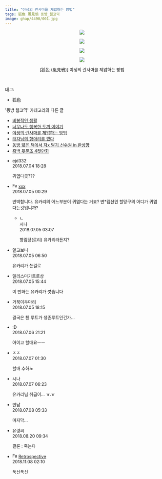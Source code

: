 ```yaml
---
title: "야생의 란사마를 제압하는 방법"
tags: 狐色 風見鴉 동방_웹코믹
image: ghap/4490/001.jpg
---
```

<div class="article">
<p class="moreless_fold" id="more4490_0"><span onclick="toggleMoreLess(this, '4490_0',' ',' '); return false;" style="cursor: pointer;"> </span></p>
<p style="text-align: center; clear: none; float: none;"><img src="{{ site.nasurl }}/ghap/4490/001.jpg"/></p>
<p style="text-align: center; clear: none; float: none;"><img src="{{ site.nasurl }}/ghap/4490/002.jpg"/></p>
<p style="text-align: center; clear: none; float: none;"><img src="{{ site.nasurl }}/ghap/4490/003.jpg"/></p>
<p style="text-align: center; clear: none; float: none;"><img src="{{ site.nasurl }}/ghap/4490/004.jpg"/></p>
<p style="text-align: center; clear: none; float: none;">[狐色 (風見鴉)] 야생의 란사마를 제압하는 방법</p>
<p><br/></p>
</div><div class="tagTrail">
<p>태그: </p>
<ul>
<li>狐色</li>
</ul>
</div><div class="another">
<p>'동방 웹코믹' 카테고리의 다른 글</p>
<ul>
<li><a href="/2018-07-08-ghap_4495">비봉적인 생활</a></li>
<li><a href="/2018-07-08-ghap_4492">너무나도 행복한 토끼 이야기</a></li>
<li><a href="/2018-07-04-ghap_4490">야생의 란사마를 제압하는 방법</a></li>
<li><a href="/2018-06-29-ghap_4487">태자님의 항아리를 깼다</a></li>
<li><a href="/2018-06-29-ghap_4486">동방 얇은 책에서 자x 달기 선수권 in 환상향</a></li>
<li><a href="/2018-06-17-ghap_4474">흑백 뒷문조 4컷만화</a></li>
</ul>
</div><div class="cb_module cb_fluid">
<div class="cb_wrt cb_profile">
<div class="comment">
<ul>
<li class="cb_thumb_off" id="comment15280638">
<div class="cb_comment_area">
<div class="cb_info_area">
<div class="cb_section">
<span class="cb_nick_name">ejd332</span>
</div>
<div class="cb_section">
<span class="cb_date">2018.07.04 18:28 </span>
</div>
</div>
<div class="cb_dsc_comment">
<p class="cb_dsc">
											귀엽다곶???
										</p>
</div>
</div></li>
<li class="cb_thumb_off" id="comment15280766">
<div class="cb_comment_area">
<div class="cb_info_area">
<div class="cb_section">
<span class="cb_nick_name"><img alt="Favicon of http://qksxodid12@naver.com" height="16" onerror="this.onerror=null;this.parentNode.removeChild(this)" src="http://naver.com/favicon.ico" width="16"/> <a href="http://qksxodid12@naver.com" onclick="return openLinkInNewWindow(this)">xxx</a></span>
</div>
<div class="cb_section">
<span class="cb_date">2018.07.05 00:29 </span>
</div>
</div>
<div class="cb_dsc_comment">
<p class="cb_dsc">
											반박합니다. 유카리의 어느부분이 귀엽다는 거죠? 변*캡션인 할망구의 어디가 귀엽다는것입니까?
										</p>
</div>
<ul>
<li class="cb_thumb_off" id="comment15280789">
<span class="cb_bu_subnode">ㄴ</span>
<div class="cb_comment_area">
<div class="cb_info_area">
<div class="cb_section">
<span class="cb_nick_name">시나</span>
</div>
<div class="cb_section">
<span class="cb_date">2018.07.05 03:07 </span>
</div>
</div>
<div class="cb_dsc_comment">
<p class="cb_dsc">
																향림당(로리) 유카리라든지?
															</p>
</div>
</div>
</li>
</ul>
</div></li>
<li class="cb_thumb_off" id="comment15280855">
<div class="cb_comment_area">
<div class="cb_info_area">
<div class="cb_section">
<span class="cb_nick_name">알고보니</span>
</div>
<div class="cb_section">
<span class="cb_date">2018.07.05 06:50 </span>
</div>
</div>
<div class="cb_dsc_comment">
<p class="cb_dsc">
											유카리가 쓴걸로
										</p>
</div>
</div></li>
<li class="cb_thumb_off" id="comment15281011">
<div class="cb_comment_area">
<div class="cb_info_area">
<div class="cb_section">
<span class="cb_nick_name">앨리스마가트로상</span>
</div>
<div class="cb_section">
<span class="cb_date">2018.07.05 15:44 </span>
</div>
</div>
<div class="cb_dsc_comment">
<p class="cb_dsc">
											이 만화는 유카리가 썻습니다
										</p>
</div>
</div></li>
<li class="cb_thumb_off" id="comment15281081">
<div class="cb_comment_area">
<div class="cb_info_area">
<div class="cb_section">
<span class="cb_nick_name">거북이두마리</span>
</div>
<div class="cb_section">
<span class="cb_date">2018.07.05 18:15 </span>
</div>
</div>
<div class="cb_dsc_comment">
<p class="cb_dsc">
											결국은 첸 루트가 생존루트인건가...
										</p>
</div>
</div></li>
<li class="cb_thumb_off" id="comment15281671">
<div class="cb_comment_area">
<div class="cb_info_area">
<div class="cb_section">
<span class="cb_nick_name">:D</span>
</div>
<div class="cb_section">
<span class="cb_date">2018.07.06 21:21 </span>
</div>
</div>
<div class="cb_dsc_comment">
<p class="cb_dsc">
											아이고 할매요ㅡㅡ
										</p>
</div>
</div></li>
<li class="cb_thumb_off" id="comment15281761">
<div class="cb_comment_area">
<div class="cb_info_area">
<div class="cb_section">
<span class="cb_nick_name">ㅈㅈ</span>
</div>
<div class="cb_section">
<span class="cb_date">2018.07.07 01:30 </span>
</div>
</div>
<div class="cb_dsc_comment">
<p class="cb_dsc">
											할매 추하노
										</p>
</div>
</div></li>
<li class="cb_thumb_off" id="comment15281836">
<div class="cb_comment_area">
<div class="cb_info_area">
<div class="cb_section">
<span class="cb_nick_name">시나</span>
</div>
<div class="cb_section">
<span class="cb_date">2018.07.07 06:23 </span>
</div>
</div>
<div class="cb_dsc_comment">
<p class="cb_dsc">
											유카리님 취급이... ㅠ.ㅠ
										</p>
</div>
</div></li>
<li class="cb_thumb_off" id="comment15282173">
<div class="cb_comment_area">
<div class="cb_info_area">
<div class="cb_section">
<span class="cb_nick_name">만남</span>
</div>
<div class="cb_section">
<span class="cb_date">2018.07.08 05:33 </span>
</div>
</div>
<div class="cb_dsc_comment">
<p class="cb_dsc">
											마지막...
										</p>
</div>
</div></li>
<li class="cb_thumb_off" id="comment15312490">
<div class="cb_comment_area">
<div class="cb_info_area">
<div class="cb_section">
<span class="cb_nick_name">유령씨</span>
</div>
<div class="cb_section">
<span class="cb_date">2018.08.20 09:34 </span>
</div>
</div>
<div class="cb_dsc_comment">
<p class="cb_dsc">
											결론 : 죽는다
										</p>
</div>
</div></li>
<li class="cb_thumb_off" id="comment15369434">
<div class="cb_comment_area">
<div class="cb_info_area">
<div class="cb_section">
<span class="cb_nick_name"><img alt="Favicon of http://retropective53.tistory.com" height="16" onerror="this.onerror=null;this.parentNode.removeChild(this)" src="http://retropective53.tistory.com/favicon.ico" width="16"/> <a href="http://retropective53.tistory.com" onclick="return openLinkInNewWindow(this)">Retrospective</a></span>
</div>
<div class="cb_section">
<span class="cb_date">2018.11.08 02:10 </span>
</div>
</div>
<div class="cb_dsc_comment">
<p class="cb_dsc">
											푹신푹신
										</p>
</div>
</div></li>
</ul>
</div>
</div><!-- commentList close -->
</div>